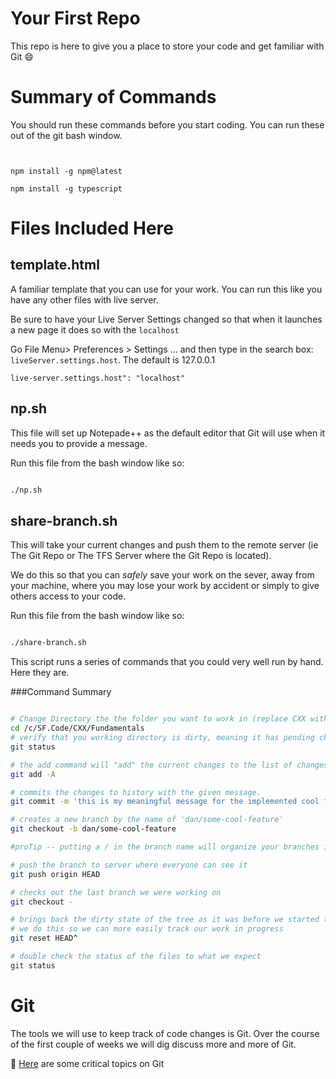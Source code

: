# Your First Repo

This repo is here to give you a place to store your code and get familiar with Git :smile:

# Summary of Commands

You should run these commands before you start coding. You can run these out of the git bash window.

```


npm install -g npm@latest

npm install -g typescript

```

# Files Included Here

## **template.html**

A familiar template that you can use for your work. You can run this like you have any other files with live server.

Be sure to have your Live Server Settings changed so that when it launches a new page it does so with the `localhost`

Go File Menu> Preferences > Settings ... and then type in the search box: `liveServer.settings.host`. The default is 127.0.0.1

```
live-server.settings.host": "localhost"
```

## **np.sh**

This file will set up Notepade++ as the default editor that Git will use when it needs you to provide a message.

Run this file from the bash window like so:

```bash

./np.sh

```

## **share-branch.sh**

This will take your current changes and push them to the remote server (ie The Git Repo or The TFS Server where the Git Repo is located).

We do this so that you can _safely_ save your work on the sever, away from your machine, where you may lose your work by accident or simply to give others access to your code.

Run this file from the bash window like so:

```bash

./share-branch.sh

```

This script runs a series of commands that you could very well run by hand. Here they are.

###Command Summary

```bash

# Change Directory the the folder you want to work in (replace CXX with your cohort numbers)
cd /c/SF.Code/CXX/Fundamentals
# verify that you working directory is dirty, meaning it has pending changes
git status

# the add command will "add" the current changes to the list of changes to be committed
git add -A

# commits the changes to history with the given message.
git commit -m 'this is my meaningful message for the implemented cool feature'

# creates a new branch by the name of 'dan/some-cool-feature'
git checkout -b dan/some-cool-feature

#proTip -- putting a / in the branch name will organize your branches into a folder structure in our Git Repo's

# push the branch to server where everyone can see it
git push origin HEAD

# checks out the last branch we were working on
git checkout -

# brings back the dirty state of the tree as it was before we started this
# we do this so we can more easily track our work in progress
git reset HEAD^

# double check the status of the files to what we expect
git status
```

# Git

The tools we will use to keep track of code changes is Git. Over the course of the first couple of weeks we will dig discuss more and more of Git.

:key: [Here](http://code.sabio.la:8080/tfs/SabioCollection/Content-General/_wiki/wikis/Content-General.wiki?wikiVersion=GBwikiMaster&pagePath=%2FGit%20Welcome) are some critical topics on Git
